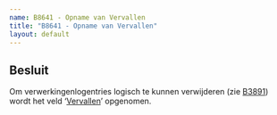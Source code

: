 ```yaml
---
name: B8641 - Opname van Vervallen
title: "B8641 - Opname van Vervallen"
layout: default
---
```

## Besluit
Om verwerkingenlogentries logisch te kunnen verwijderen (zie [B3891](./3891.md)) wordt het veld ‘[Vervallen](../../../gegevenswoordenboek/attributen/Vervallen.md)’ opgenomen. 
